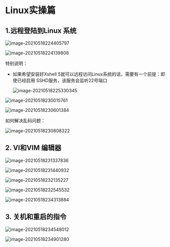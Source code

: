 # Linux实操篇

## 1.远程登陆到Linux 系统

![image-20210518224405797](https://gitee.com/xu_guo_dong/images/raw/master/img/image-20210518224405797.png)

![image-20210518224139808](https://gitee.com/xu_guo_dong/images/raw/master/img/image-20210518224139808.png)

特别说明：

- 如果希望安装好Xshell 5就可以远程访问Linux系统的话，需要有一个前提：即使已经启用 SSHD服务，该服务会监听22号端口

  ![image-20210518225330345](https://gitee.com/xu_guo_dong/images/raw/master/img/image-20210518225330345.png)

![image-20210518230015761](https://gitee.com/xu_guo_dong/images/raw/master/img/image-20210518230015761.png)

![image-20210518230601384](https://gitee.com/xu_guo_dong/images/raw/master/img/image-20210518230601384.png)

如何解决乱码问题：

![image-20210518230808322](https://gitee.com/xu_guo_dong/images/raw/master/img/image-20210518230808322.png)

## 2. VI和VIM 编辑器

![image-20210518231337836](https://gitee.com/xu_guo_dong/images/raw/master/img/image-20210518231337836.png)

![image-20210518231440932](https://gitee.com/xu_guo_dong/images/raw/master/img/image-20210518231440932.png)

![image-20210518232135227](https://gitee.com/xu_guo_dong/images/raw/master/img/image-20210518232135227.png)

![image-20210518232545532](https://gitee.com/xu_guo_dong/images/raw/master/img/image-20210518232545532.png)

![image-20210518234313884](https://gitee.com/xu_guo_dong/images/raw/master/img/image-20210518234313884.png)

## 3. 关机和重启的指令

![image-20210518234548012](https://gitee.com/xu_guo_dong/images/raw/master/img/image-20210518234548012.png)

![image-20210518234901280](C:%5CUsers%5C86155%5CAppData%5CRoaming%5CTypora%5Ctypora-user-images%5Cimage-20210518234901280.png)